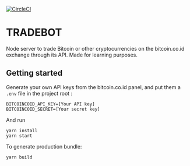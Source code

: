 [![CircleCI](https://circleci.com/gh/GreenGeorge/tradebot.svg?style=shield)](https://circleci.com/gh/GreenGeorge/tradebot)

# TRADEBOT

Node server to trade Bitcoin or other cryptocurrencies on the bitcoin.co.id exchange through its API. Made for learning purposes.

## Getting started
Generate your own API keys from the bitcoin.co.id panel, and put them a ```.env``` file in the project root :
```
BITCOINCOID_API_KEY=[Your API key]
BITCOINCOID_SECRET=[Your secret key]
```
And run
```
yarn install
yarn start
```
To generate production bundle:
```
yarn build
```
